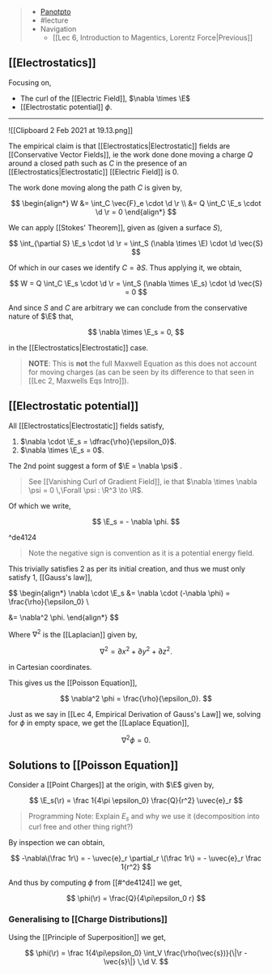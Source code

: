 > - [Panotpto](https://uniofbath.cloud.panopto.eu/Panopto/Pages/Viewer.aspx?id=05661336-65d6-4432-8a0b-acb6010884af)
> - #lecture
> - Navigation
> 	- [[Lec 6, Introduction to Magentics, Lorentz Force|Previous]]

## [[Electrostatics]]

Focusing on,
- The curl of the [[Electric Field]], $\nabla \times \E$
- [[Electrostatic potential]] $\phi$.

---

![[Clipboard 2 Feb 2021 at 19.13.png]]

The empirical claim is that [[Electrostatics|Electrostatic]] fields are [[Conservative Vector Fields]], ie the work done done moving a charge $Q$ around a closed path such as $C$ in the presence of an [[Electrostatics|Electrostatic]] [[Electric Field]] is $0$.

The work done moving along the path $C$ is given by,

$$
\begin{align*}
W
&= \int_C \vec{F}_e \cdot \d \r \\
&= Q \int_C \E_s \cdot \d \r = 0
\end{align*}
$$

We can apply [[Stokes' Theorem]], given as (given a surface $S$),

$$
\int_{\partial S} \E_s \cdot \d \r = \int_S (\nabla \times \E) \cdot \d \vec{S}
$$

Of which in our cases we identify $C = \partial S$. Thus applying it, we obtain,

$$
W = Q \int_C \E_s \cdot \d \r = \int_S (\nabla \times \E_s) \cdot \d \vec{S} = 0
$$

And since $S$ and $C$ are arbitrary we can conclude from the conservative nature of $\E$ that,

$$
\nabla \times \E_s = 0,
$$

in the [[Electrostatics|Electrostatic]] case.

> **NOTE**: This is **not** the full Maxwell Equation as this does not account for moving charges (as can be seen by its difference to that seen in [[Lec 2, Maxwells Eqs Intro]]).

## [[Electrostatic potential]]

All [[Electrostatics|Electrostatic]] fields satisfy,

1. $\nabla \cdot \E_s = \dfrac{\rho}{\epsilon_0}$.
2. $\nabla \times \E_s = 0$.

The 2nd point suggest a form of $\E = \nabla \psi$ .

> See [[Vanishing Curl of Gradient Field]], ie that $\nabla \times \nabla \psi = 0 \,\Forall \psi : \R^3 \to \R$.

Of which we write,

$$
\E_s = - \nabla \phi.
$$

^de4124

> Note the negative sign is convention as it is a potential energy field.

This trivially satisfies 2 as per its initial creation, and thus we must only satisfy 1, [[Gauss's law]],

$$
\begin{align*}
\nabla \cdot \E_s
&= \nabla \cdot (-\nabla \phi)
 = \frac{\rho}{\epsilon_0} \\

&= \nabla^2 \phi.
\end{align*}
$$

Where $\nabla^2$ is the [[Laplacian]] given by,

$$
\nabla^2 = \partial x^2 + \partial y^2 + \partial z^2.
$$

in Cartesian coordinates.

This gives us the [[Poisson Equation]],

$$
\nabla^2 \phi = \frac{\rho}{\epsilon_0}.
$$

Just as we say in [[Lec 4, Empirical Derivation of Gauss's Law]] we, solving for $\phi$ in empty space, we get the [[Laplace Equation]],

$$
\nabla^2 \phi = 0.
$$

## Solutions to [[Poisson Equation]]

Consider a [[Point Charges]] at the origin, with $\E$ given by,

$$
\E_s(\r) = \frac 1{4\pi \epsilon_0} \frac{Q}{r^2} \uvec{e}_r
$$

> Programming Note: Explain $E_s$ and why we use it (decomposition into curl free and other thing right?)

By inspection we can obtain,

$$
-\nabla\(\frac 1r\) = - \uvec{e}_r \partial_r \(\frac 1r\) = - \uvec{e}_r \frac 1{r^2}
$$

And thus by computing $\phi$ from [[#^de4124]] we get,

$$
\phi(\r) = \frac{Q}{4\pi\epsilon_0 r}
$$

### Generalising to [[Charge Distributions]]
Using the [[Principle of Superposition]] we get,

$$
\phi(\r) = \frac 1{4\pi\epsilon_0} \int_V \frac{\rho(\vec{s})}{\|\r - \vec{s}\|} \,\d V.
$$
